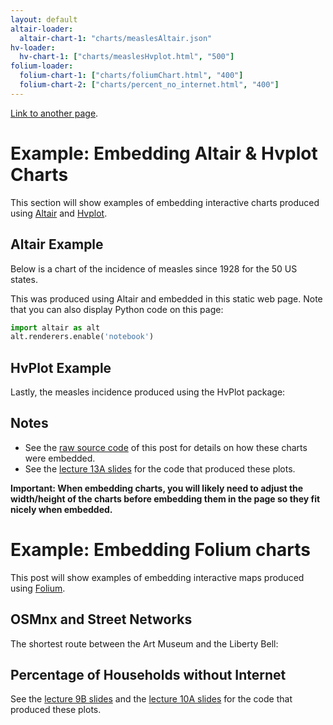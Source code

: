 ```yaml
---
layout: default
altair-loader:
  altair-chart-1: "charts/measlesAltair.json"
hv-loader:
  hv-chart-1: ["charts/measlesHvplot.html", "500"]
folium-loader:
  folium-chart-1: ["charts/foliumChart.html", "400"]
  folium-chart-2: ["charts/percent_no_internet.html", "400"]
---
```


[Link to another page](./another-page.html).

# Example: Embedding Altair & Hvplot Charts

This section will show examples of embedding interactive charts produced using [Altair](https://altair-viz.github.io) and [Hvplot](https://hvplot.pyviz.org/).

## Altair Example

Below is a chart of the incidence of measles since 1928 for the 50 US states.

<div id="altair-chart-1"></div>

This was produced using Altair and embedded in this static web page. Note that you can also display Python code on this page:

```python
import altair as alt
alt.renderers.enable('notebook')
```

## HvPlot Example

Lastly, the measles incidence produced using the HvPlot package:

<div id="hv-chart-1"></div>

## Notes

- See the [raw source code](https://raw.githubusercontent.com/MUSA-550-Fall-2020/github-pages-starter/master/_posts/2019-04-13-measles-charts.md) of this post for details on how these charts were embedded.
- See the [lecture 13A slides](https://github.com/MUSA-550-Fall-2020/week-13/blob/master/lecture-13A.ipynb) for the code that produced these plots.

**Important: When embedding charts, you will likely need to adjust the width/height of the charts before embedding them in the page so they fit nicely when embedded.**

# Example: Embedding Folium charts

This post will show examples of embedding interactive maps produced using [Folium](https://github.com/python-visualization/folium).

## OSMnx and Street Networks

The shortest route between the Art Museum and the Liberty Bell:

<div id="folium-chart-1"></div>

## Percentage of Households without Internet

<div id="folium-chart-2"></div>

See the [lecture 9B slides](https://musa-550-fall-2020.github.io/slides/lecture-9B.html) and the [lecture 10A slides](https://musa-550-fall-2020.github.io/slides/lecture-10A.html) for the code that produced these plots.
